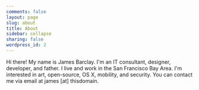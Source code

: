 ```yaml
---
comments: false
layout: page
slug: about
title: About
sidebar: collapse
sharing: false
wordpress_id: 2
---
```


Hi there! My name is James Barclay. I'm an IT consultant, designer, developer, and father. I live and work in the San Francisco Bay Area. I'm interested in art, open-source, OS X, mobility, and security. You can contact me via email at james [at] thisdomain.
